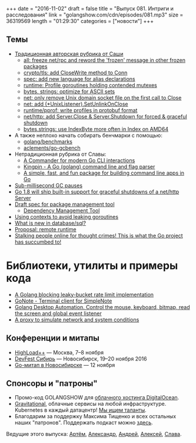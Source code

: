 +++
date = "2016-11-02"
draft = false
title = "Выпуск 081. Интриги и расследования"
link = "golangshow.com/cdn/episodes/081.mp3"
size = 36319569
length = "01:29:30"
categories = ["новости"]
+++

## Темы

- [Традиционная авторская рубрика от Саши](https://github.com/LK4D4/report/blob/master/reports/golang-11-02.md)
  - [all: freeze net/rpc and reword the 'frozen' message in other frozen packages](https://github.com/golang/go/commit/f9027d61ab48154e4cb29c50e356a3f462840e01)
  - [crypto/tls: add CloseWrite method to Conn](https://github.com/golang/go/commit/829aa6732a47db75dbb649837fa888030659ccf9)
  - [spec: add new language for alias declarations](https://github.com/golang/go/commit/aff37662d1f70f2bf9e47b4f962e85521e7c18d1)
  - [runtime: Profile goroutines holding contended mutexes](https://github.com/golang/go/commit/ca922b6d363b6ca47822188dcbc5b92d912c7a4b)
  - [bytes, strings: optimize for ASCII sets](https://github.com/golang/go/commit/9a8c69539cbd052e2c4b55496d72ec8407c0af52)
  - [net: only remove Unix domain socket file on the first call to Close](https://github.com/golang/go/commit/13558c41ffa29d0af80e7e06d08af8eb0f0055fb)
  - [net: add (*UnixListener).SetUnlinkOnClose](https://github.com/golang/go/commit/eb88b3eefa113f67e7cf72dfd085f65bbd125179)
  - [runtime/pprof: write profiles in protobuf format](https://github.com/golang/go/commit/b33030a72754cb55d6ec137e79facacb398c9be4)
  - [net/http: add Server.Close & Server.Shutdown for forced & graceful shutdown](https://github.com/golang/go/commit/53fc330e2d154443acf3d01e0d68bae22b2b7804)
  - [bytes,strings: use IndexByte more often in Index on AMD64](https://github.com/golang/go/commit/f31492ffe7d68e84ec0ba6e870d174ab48e6397c)
- А также неплохо начать собирать бенчмарки с помощью:
  - [golang/benchmarks](https://github.com/golang/benchmarks)
  - [aclements/go-gcbench](https://github.com/aclements/go-gcbench)
- Нетрадиционная рубрика от Славы:
  - [A Commander for modern Go CLI interactions](https://github.com/spf13/cobra)
  - [Kingpin - A Go (golang) command line and flag parser](https://github.com/alecthomas/kingpin)
  - [A simple, fast, and fun package for building command line apps in Go](https://github.com/urfave/cli)
- [Sub-millisecond GC pauses](https://groups.google.com/forum/m/#!topic/golang-dev/Ab1sFeoZg_8)
- [Go 1.8 will ship built-in support for graceful shutdowns of a net/http Server](https://github.com/golang/go/issues/4674#issuecomment-257161323)
- [Draft spec for package management tool](https://groups.google.com/forum/#!topic/go-package-management/g6EZblA1mHU)
  - [Dependency Management Tool](https://docs.google.com/document/d/1qnmjwfMmvSCDaY4jxPmLAccaaUI5FfySNE90gB0pTKQ)
- [Using contexts to avoid leaking goroutines](http://golang.rakyll.org/leakingctx/)
- [What is new in database/sql?](https://docs.google.com/document/d/1F778e7ZSNiSmbju3jsEWzShcb8lIO4kDyfKDNm4PNd8)
- [Proposal: remote runtime](https://github.com/golang/go/issues/17672)
- [Stalking people online for thought crimes! This is what the Go project has succumbed to!](https://groups.google.com/forum/m/#!topic/golang-dev/pOvceAZwLHY)


# Библиотеки, утилиты и примеры кода

- [A Golang blocking leaky-bucket rate limit implementation](https://github.com/uber-go/ratelimit)
- [GoNote - Terminal client for SimpleNote](https://github.com/exaroth/gonote)
- [Golang Desktop Automation. Control the mouse, keyboard, bitmap, read the screen and global event listener](https://github.com/go-vgo/robotgo)
- [A proxy to simulate network and system conditions](https://github.com/shopify/toxiproxy)


## Конференции и митапы

- [HighLoad++](http://www.highload.ru) — Москва, 7–8 ноября
- [DevFest Сибирь](https://devfest.gdg.org.ru) — Новосибирск, 19–20 ноября 2016
- [Go-митап в Новосибирске](https://www.meetup.com/GolangNSK/events/235130124/) — 12 ноября

## Спонсоры и "патроны"

- Промо-код GOLANGSHOW для [облачного хостинга DigitalOcean](https://www.digitalocean.com/?utm_campaign=golangshow&utm_medium=podcast&refcode=63eedb038a3e).
- [Gravitational](http://gravitational.com), облачные сервисы на любой инфраструктуре. Kubernetes в каждый датацентр! [Мы ищем таланты](https://github.com/gravitational/careers).
- Благодарим за поддержку Максима Тищенко и всех остальных наших "патронов". Поддержать подкаст можно [здесь](https://www.patreon.com/golangshow).

Ведущие этого выпуска: [Артём](https://twitter.com/miolini), [Александр](https://twitter.com/LK4D4math), [Андрей](https://twitter.com/dadabird), [Алексей](https://twitter.com/paaleksey), [Слава](https://twitter.com/m0sth8).
